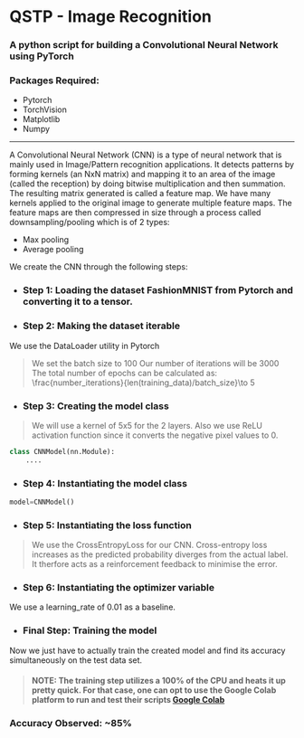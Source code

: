 # QSTP - Image Recognition
### A python script for building a Convolutional Neural Network using PyTorch

### Packages Required:
- Pytorch
- TorchVision
- Matplotlib
- Numpy

---

A Convolutional Neural Network (CNN) is a type of neural network that is mainly used in Image/Pattern recognition applications. 
It detects patterns by forming kernels (an NxN matrix) and mapping it to an area of the image (called the reception) by doing bitwise multiplication and then summation. The resulting matrix generated is called a feature map. We have many kernels applied to the original image to generate multiple feature maps. The feature maps are then compressed in size through a process called downsampling/pooling which is of 2 types:
- Max pooling
- Average pooling

We create the CNN through the following steps:
- ### Step 1: Loading the dataset FashionMNIST from Pytorch and converting it to a tensor.
- ### Step 2: Making the dataset iterable
We use the DataLoader utility in Pytorch
> We set the batch size to 100
> Our number of iterations will be 3000
> The total number of epochs can be calculated as: \frac{number_iterations}{len(training_data)/batch_size}\to 5
- ### Step 3: Creating the model class
>We will use a kernel of 5x5 for the 2 layers. Also we use ReLU activation function since it converts the negative pixel values to 0.
> 
```python
class CNNModel(nn.Module):
    ....
```
- ### Step 4: Instantiating the model class
> 
```python
model=CNNModel()
```
- ### Step 5: Instantiating the loss function
>We use the CrossEntropyLoss for our CNN. Cross-entropy loss increases as the predicted probability diverges from the actual label. It therfore acts as a reinforcement feedback to minimise the error.

- ### Step 6: Instantiating the optimizer variable
We use a learning_rate of 0.01 as a baseline.
- ### Final Step: Training the model 
Now we just have to actually train the created model and find its accuracy simultaneously on the test data set.
>#### NOTE: The training step utilizes a 100% of the CPU and heats it up pretty quick. For that case, one can opt to use the Google Colab platform to run and test their scripts [Google Colab](https://colab.research.google.com)

### Accuracy Observed: ~85%





